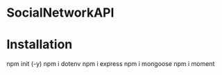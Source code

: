 # SocialNetworkAPI

# Installation
npm init (-y)
npm i dotenv
npm i express
npm i mongoose
npm i moment
